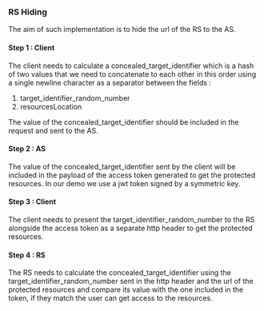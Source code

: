  ### RS Hiding 

The aim of such implementation is to hide the url of the RS to the AS. 

 #### Step 1 : Client

The client needs to calculate a concealed_target_identifier which is a hash of two values that we need to concatenate to each other in this order using a single newline character as a separator between the fields :

 1. target_identifier_random_number 
 2. resourcesLocation

The value of the concealed_target_identifier should be included in the request and sent to the AS.

 #### Step 2 : AS

The value of the concealed_target_identifier sent by the client will be included in the payload of the access token generated to get the protected resources. In our demo we use a jwt token signed by a symmetric key. 

 #### Step 3 : Client

The client needs to present the target_identifier_random_number to the RS alongside the access token as a separate http header to get the protected resources.

 #### Step 4 : RS

 The RS needs to calculate the concealed_target_identifier using the target_identifier_random_number sent in the http header and the url of the protected resources and compare its value with the one included in the token, if they match the user can get access to the resources.  
